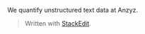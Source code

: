 We quantify unstructured text data at Anzyz. 

> Written with [StackEdit](https://stackedit.io/).
<!--stackedit_data:
eyJoaXN0b3J5IjpbLTgxNzU2MDAwNSw3MzA5OTgxMTZdfQ==
-->